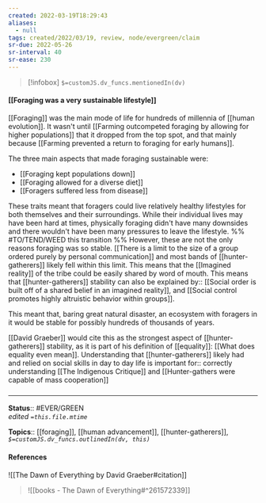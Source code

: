 ```yaml
---
created: 2022-03-19T18:29:43 
aliases:
  - null
tags: created/2022/03/19, review, node/evergreen/claim
sr-due: 2022-05-26
sr-interval: 40
sr-ease: 230
---
```

> [!infobox]
`$=customJS.dv_funcs.mentionedIn(dv)`

#### [[Foraging was a very sustainable lifestyle]] 

[[Foraging]] was the main mode of life for hundreds of millennia of [[human evolution]]. It wasn't until [[Farming outcompeted foraging by allowing for higher populations]] that it dropped from the top spot, and that mainly because [[Farming prevented a return to foraging for early humans]].

The three main aspects that made foraging sustainable were:
- [[Foraging kept populations down]]
- [[Foraging allowed for a diverse diet]]
- [[Foragers suffered less from disease]]

These traits meant that foragers could live relatively healthy lifestyles for both themselves and their surroundings. 
While their individual lives may have been hard at times,
physically foraging didn't have many downsides 
and there wouldn't have been many pressures to leave the lifestyle.
%% #TO/TEND/WEED this transition %%
However, these are not the only reasons foraging was so stable.
[[There is a limit to the size of a group ordered purely by personal communication]]
and most bands of [[hunter-gatherers]] likely fell within this limit.
This means that the [[Imagined reality]] of the tribe could be easily shared by word of mouth.
This means that [[hunter-gatherers]] stability can also be 
explained by:: [[Social order is built off of a shared belief in an imagined reality]], and [[Social control promotes highly altruistic behavior within groups]].

This meant that, baring great natural disaster, an ecosystem with foragers in it would be stable for possibly hundreds of thousands of years.

[[David Graeber]] would cite this as the strongest aspect of [[hunter-gatherers]] stability, as it is part of his definition of [[equality]]:
[[What does equality even mean]].
Understanding that [[hunter-gatherers]] likely had and relied on social skills in day to day life is 
important for:: correctly understanding [[The Indigenous Critique]] and [[Hunter-gathers were capable of mass cooperation]]

### <hr class="footnote"/>

**Status**:: #EVER/GREEN  
*edited `=this.file.mtime`*

**Topics**:: [[foraging]], [[human advancement]], [[hunter-gatherers]],
*`$=customJS.dv_funcs.outlinedIn(dv, this)`*

#### References

![[The Dawn of Everything by David Graeber#citation]]

> ![[books - The Dawn of Everything#^261572339]]
